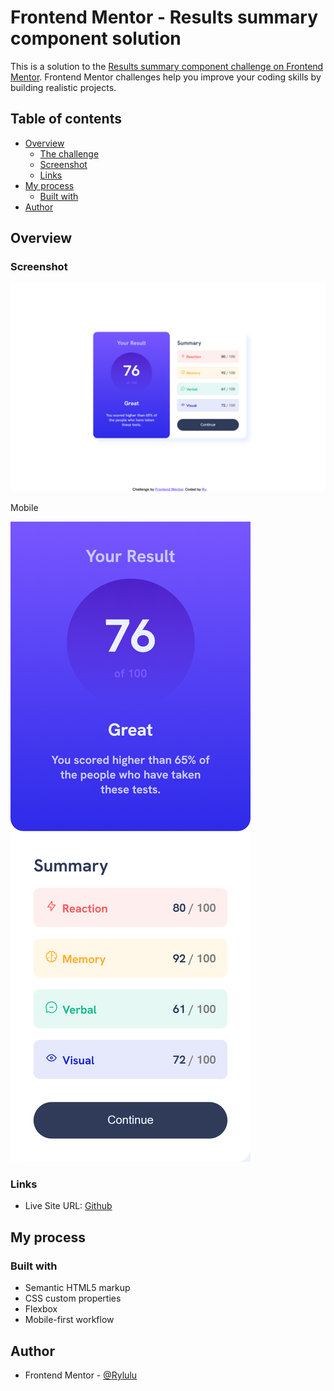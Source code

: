 # Frontend Mentor - Results summary component solution

This is a solution to the [Results summary component challenge on Frontend Mentor](https://www.frontendmentor.io/challenges/results-summary-component-CE_K6s0maV). Frontend Mentor challenges help you improve your coding skills by building realistic projects. 

## Table of contents

- [Overview](#overview)
  - [The challenge](#the-challenge)
  - [Screenshot](#screenshot)
  - [Links](#links)
- [My process](#my-process)
  - [Built with](#built-with)
- [Author](#author)


## Overview

### Screenshot

![](./screenshot.jpg)

Mobile

![](./mobilescreenshot.jpg)

### Links

- Live Site URL: [Github](https://rylulu.github.io/Recipe-Page/)

## My process

### Built with

- Semantic HTML5 markup
- CSS custom properties
- Flexbox
- Mobile-first workflow

## Author

- Frontend Mentor - [@Rylulu](https://www.frontendmentor.io/profile/Rylulu)

